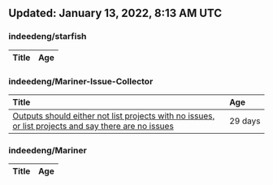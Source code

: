 ## Updated: January 13, 2022, 8:13 AM UTC


### indeedeng/starfish
|**Title**|**Age**|
|:----|:----|


### indeedeng/Mariner-Issue-Collector
|**Title**|**Age**|
|:----|:----|
|[Outputs should either not list projects with no issues, or list projects and say there are no issues](https://github.com/indeedeng/Mariner-Issue-Collector/issues/40)|29&nbsp;days|


### indeedeng/Mariner
|**Title**|**Age**|
|:----|:----|